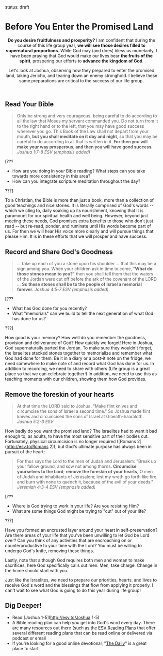 status: draft

Before You Enter the Promised Land
==================================





<header markdown=1>

**Do you desire fruitfulness and prosperity?** I am confident that during the course of this life group year, **we will see those desires filled to supernatural proportions**. While God may (and does) bless us monetarily, I have been praying that God would make our lives bear **the fruits of the spirit**, prospering our efforts to **advance the kingdom of God**.

Let's look at Joshua, observing how they prepared to enter the promised land, taking Jericho, and tearing down an enemy stronghold. I believe these same preparations are critical to the success of our life group.

</header>





<article markdown=1>

Read Your Bible
---------------

> Only be strong and very courageous, being careful to do according to all the law that Moses my servant commanded you. Do not turn from it to the right hand or to the left, that you may have good success wherever you go. This Book of the Law shall not depart from your mouth, **but you shall meditate on it day and night**, so that you may be careful to do according to all that is written in it. **For then you will make your way prosperous, and then you will have good success**.
<cite>Joshua 1:7-8 ESV (emphasis added)</cite>

[???

* How are you doing in your Bible reading? What steps can you take towards more consistency in this area?
* How can you integrate scripture meditation throughout the day?

???]


To a Christian, the Bible is more than just a book, more than a collection of good teachings and nice stories. It is literally comprised of God's words -- which we cling to, daily soaking up its nourishment, knowing that it is paramount for our spiritual health and well being. However, beyond just meeting these needs, God promises extra benefits to those who don't just read -- but re-read, ponder, and ruminate until His words become part of us. For then we will hear His voice more clearly and will pursue things that please Him. It is in these efforts that we will prosper and have success.

Record and Share God's Goodness
-------------------------------

> ... take up each of you a stone upon his shoulder ... that this may be a sign among you. When your children ask in time to come, "**What do those stones mean to you?**" then you shall tell them that the waters of the Jordan were cut off before the ark of the covenant of the LORD ... **So these stones shall be to the people of Israel a memorial forever**.
<cite>Joshua 4:5-7 ESV (emphasis added)</cite>

[???

* What has God done for you recently?
* What "memorials" can we build to tell the next generation of what God has done for us?

???]

How good is your memory? How well do you remember the goodness, provision and deliverance of God? How quickly we forget! Here in Joshua, God supernaturally parted the Jordan. To make sure they wouldn't forget, the Israelites stacked stones together to memorialize and remember what God had done for them. Be it in a diary or a post-it note on the fridge, we need somewhere to make note of and record what God has done for us. In addition to recording, we need to share with others (Life group is a great place so that we can celebrate together!) In addition, we need to use this as teaching moments with our children, showing them how God provides.


Remove the foreskin of your hearts
----------------------------------

> At that time the LORD said to Joshua, "Make flint knives and circumcise the sons of Israel a second time." So Joshua made flint knives and circumcised the sons of Israel at Gibeath-haaraloth.
<cite>Joshua 5:2-3 ESV</cite>

How badly do you want the promised land? The Israelites had to want it bad enough to, as adults, to have the most sensitive part of their bodies cut. Fortunately, physical circumcision is no longer required ([Romans 2](http://esv.to/Romans 2)), but God's ultimate purpose has always been in pursuit of the heart:

> For thus says the Lord to the men of Judah and Jerusalem: "Break up your fallow ground, and sow not among thorns. **Circumcise yourselves to the Lord**; **remove the foreskin of your hearts**, O men of Judah and inhabitants of Jerusalem; lest my wrath go forth like fire, and burn with none to quench it, because of the evil of your deeds."
<cite>Jeremiah 4:3-4 ESV (emphasis added)</cite>

[???

* Where is God trying to work in your life? Are you resisting Him?
* What are some things God might be trying to "cut" out of your life?

???]

Have you formed an encrusted layer around your heart in self-preservation? Are there areas of your life that you've been unwilling to let God be Lord over? Can you think of any activities that are encroaching on or counterproductive to your time with the Lord? You must be willing to undergo God's knife, removing these things.

Lastly, note that although God requires both men and woman to make sacrifices, here God specifically calls out men. Men, take charge. Change in the home should start with you.

Just like the Israelites, we need to prepare our priorities, hearts, and lives to receive God's word and the blessings that flow from applying it properly. I can't wait to see what God is going to do this year during life group!

</article>





<footer markdown=1>

Dig Deeper!
-----------

* Read [Joshua 1-5](http://esv.to/Joshua 1-5)
* A Bible reading plan can help you get into God's word every day. There are many resources out there (such as the [ESV Reading Plans](http://www.esv.org/resources/reading-plans-devotions/) that offer several different reading plans that can be read online or delivered via podcast or email
* If you're looking for a good online devotional, "[The Daily](https://www.crossroads.net/blog/TheDaily/)" is a great place to start

</footer>
